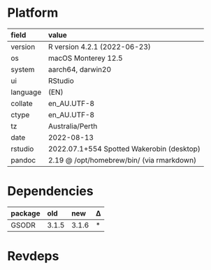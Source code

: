 # Platform

|field    |value                                     |
|:--------|:-----------------------------------------|
|version  |R version 4.2.1 (2022-06-23)              |
|os       |macOS Monterey 12.5                       |
|system   |aarch64, darwin20                         |
|ui       |RStudio                                   |
|language |(EN)                                      |
|collate  |en_AU.UTF-8                               |
|ctype    |en_AU.UTF-8                               |
|tz       |Australia/Perth                           |
|date     |2022-08-13                                |
|rstudio  |2022.07.1+554 Spotted Wakerobin (desktop) |
|pandoc   |2.19 @ /opt/homebrew/bin/ (via rmarkdown) |

# Dependencies

|package |old   |new   |Δ  |
|:-------|:-----|:-----|:--|
|GSODR   |3.1.5 |3.1.6 |*  |

# Revdeps

